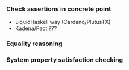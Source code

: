 ### Check assertions in concrete point
- LiquidHaskell way (Cardano/PlutusTX)
- Kadena/Pact ???

### Equality reasoning

### System property satisfaction checking
